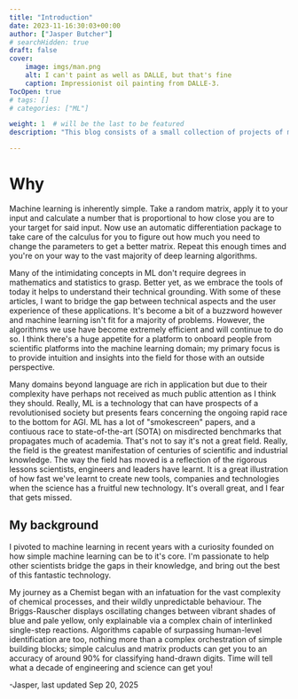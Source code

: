 ```yaml
---
title: "Introduction"
date: 2023-11-16:30:03+00:00
author: ["Jasper Butcher"]
# searchHidden: true
draft: false
cover:
    image: imgs/man.png
    alt: I can't paint as well as DALLE, but that's fine
    caption: Impressionist oil painting from DALLE-3.
TocOpen: true
# tags: []
# categories: ["ML"]

weight: 1  # will be the last to be featured
description: "This blog consists of a small collection of projects of mine that I've turned into readable articles. Here, you'll find everything you need to know about the blog!"

---
```


# Why

Machine learning is inherently simple. Take a random matrix, apply it to your input and calculate a number that is proportional to how close you are to your target for said input. Now use an automatic differentiation package to take care of the calculus for you to figure out how much you need to change the parameters to get a better matrix. Repeat this enough times and you're on your way to the vast majority of deep learning algorithms.

Many of the intimidating concepts in ML don't require degrees in mathematics and statistics to grasp. Better yet, as we embrace the tools of today it helps to understand their technical grounding. With some of these articles, I want to bridge the gap between technical aspects and the user experience of these applications. It's become a bit of a buzzword however and machine learning isn't fit for a majority of problems. However, the algorithms we use have become extremely efficient and will continue to do so. I think there's a huge appetite for a platform to onboard people from scientific platforms into the machine learning domain; my primary focus is to provide intuition and insights into the field for those with an outside perspective.

Many domains beyond language are rich in application but due to their complexity have perhaps not received as much public attention as I think they should. Really, ML is a technology that can have prospects of a revolutionised society but presents fears concerning the ongoing rapid race to the bottom for AGI. ML has a lot of "smokescreen" papers, and a contiuous race to state-of-the-art (SOTA) on misdirected benchmarks that propagates much of academia. That's not to say it's not a great field. Really, the field is the greatest manifestation of centuries of scientific and industrial knowledge. The way the field has moved is a reflection of the rigorous lessons scientists, engineers and leaders have learnt. It is a great illustration of how fast we've learnt to create new tools, companies and technologies when the science has a fruitful new technology. It's overall great, and I fear that gets missed.

## My background
I pivoted to machine learning in recent years with a curiosity founded on how simple machine learning can be to it's core. I'm passionate to help other scientists bridge the gaps in their knowledge, and bring out the best of this fantastic technology.

My journey as a Chemist began with an infatuation for the vast complexity of chemical processes, and their wildly unpredictable behaviour. The Briggs-Rauscher displays oscillating changes between vibrant shades of blue and pale yellow, only explainable via a complex chain of interlinked single-step reactions. Algorithms capable of surpassing human-level identification are too, nothing more than a complex orchestration of simple building blocks; simple calculus and matrix products can get you to an accuracy of around 90% for classifying hand-drawn digits. Time will tell what a decade of engineering and science can get you!

-Jasper, last updated Sep 20, 2025


<!-- ![name](path/to/image.png#center) Use this to center -->